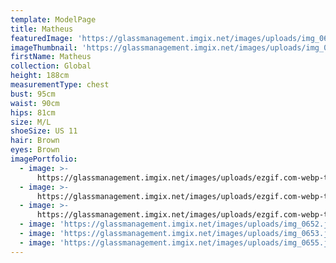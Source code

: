 ```yaml
---
template: ModelPage
title: Matheus
featuredImage: 'https://glassmanagement.imgix.net/images/uploads/img_0654.jpg'
imageThumbnail: 'https://glassmanagement.imgix.net/images/uploads/img_0651.jpg'
firstName: Matheus
collection: Global
height: 188cm
measurementType: chest
bust: 95cm
waist: 90cm
hips: 81cm
size: M/L
shoeSize: US 11
hair: Brown
eyes: Brown
imagePortfolio:
  - image: >-
      https://glassmanagement.imgix.net/images/uploads/ezgif.com-webp-to-jpg-57-_preview.jpg
  - image: >-
      https://glassmanagement.imgix.net/images/uploads/ezgif.com-webp-to-jpg-60-.jpg
  - image: >-
      https://glassmanagement.imgix.net/images/uploads/ezgif.com-webp-to-jpg-59-.jpg
  - image: 'https://glassmanagement.imgix.net/images/uploads/img_0652.jpg'
  - image: 'https://glassmanagement.imgix.net/images/uploads/img_0653.jpg'
  - image: 'https://glassmanagement.imgix.net/images/uploads/img_0655.jpg'
---
```


